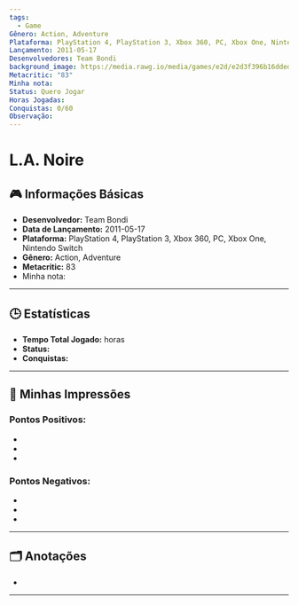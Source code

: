```yaml
---
tags:
  - Game
Gênero: Action, Adventure
Plataforma: PlayStation 4, PlayStation 3, Xbox 360, PC, Xbox One, Nintendo Switch
Lançamento: 2011-05-17
Desenvolvedores: Team Bondi
background_image: https://media.rawg.io/media/games/e2d/e2d3f396b16dded0f841c17c9799a882.jpg
Metacritic: "83"
Minha nota: 
Status: Quero Jogar
Horas Jogadas: 
Conquistas: 0/60
Observação: 
---
```

# L.A. Noire

## 🎮 Informações Básicas
- **Desenvolvedor:** Team Bondi
- **Data de Lançamento:** 2011-05-17
- **Plataforma:** PlayStation 4, PlayStation 3, Xbox 360, PC, Xbox One, Nintendo Switch 
- **Gênero:** Action, Adventure
- **Metacritic:** 83  
- Minha nota: 

---

## 🕒 Estatísticas
- **Tempo Total Jogado:**  horas
- **Status:**
- **Conquistas:** 

---

## 📝 Minhas Impressões
### Pontos Positivos:
- 
- 
- 

### Pontos Negativos:
- 
- 
- 

---

## 🗂️ Anotações
- 

---------------------------------